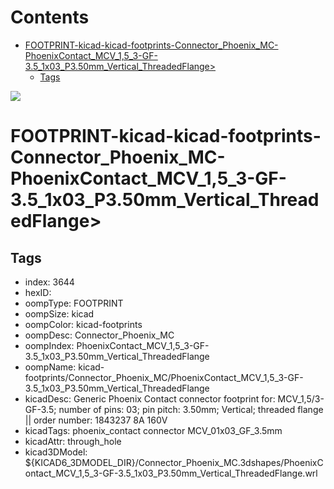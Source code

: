 



Contents
========

* [FOOTPRINT-kicad-kicad-footprints-Connector_Phoenix_MC-PhoenixContact_MCV_1,5_3-GF-3.5_1x03_P3.50mm_Vertical_ThreadedFlange>](#footprint-kicad-kicad-footprints-connector_phoenix_mc-phoenixcontact_mcv_15_3-gf-35_1x03_p350mm_vertical_threadedflange)
	* [Tags](#tags)
  
![][im]
# FOOTPRINT-kicad-kicad-footprints-Connector_Phoenix_MC-PhoenixContact_MCV_1,5_3-GF-3.5_1x03_P3.50mm_Vertical_ThreadedFlange>

## Tags

- index: 3644
- hexID: 
- oompType: FOOTPRINT
- oompSize: kicad
- oompColor: kicad-footprints
- oompDesc: Connector_Phoenix_MC
- oompIndex: PhoenixContact_MCV_1,5_3-GF-3.5_1x03_P3.50mm_Vertical_ThreadedFlange
- oompName: kicad-footprints/Connector_Phoenix_MC/PhoenixContact_MCV_1,5_3-GF-3.5_1x03_P3.50mm_Vertical_ThreadedFlange
- kicadDesc: Generic Phoenix Contact connector footprint for: MCV_1,5/3-GF-3.5; number of pins: 03; pin pitch: 3.50mm; Vertical; threaded flange || order number: 1843237 8A 160V
- kicadTags: phoenix_contact connector MCV_01x03_GF_3.5mm
- kicadAttr: through_hole
- kicad3DModel: ${KICAD6_3DMODEL_DIR}/Connector_Phoenix_MC.3dshapes/PhoenixContact_MCV_1,5_3-GF-3.5_1x03_P3.50mm_Vertical_ThreadedFlange.wrl



[im]: image.png
